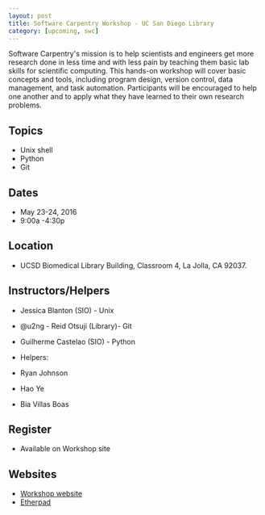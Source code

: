 ```yaml
---
layout: post
title: Software Carpentry Workshop - UC San Diego Library
category: [upcoming, swc]
---
```


Software Carpentry's mission is to help scientists and engineers get more research done in less time and with less pain by teaching them basic lab skills for scientific computing. This hands-on workshop will cover basic concepts and tools, including program design, version control, data management, and task automation. Participants will be encouraged to help one another and to apply what they have learned to their own research problems.

## Topics 

* Unix shell
* Python
* Git 

## Dates

* May 23-24, 2016
* 9:00a -4:30p 

## Location

* UCSD Biomedical Library Building, Classroom 4, La Jolla, CA 92037. 


## Instructors/Helpers

* Jessica Blanton (SIO) - Unix
* @u2ng - Reid Otsuji (Library)- Git
* Guilherme Castelao (SIO) - Python

* Helpers:
* Ryan Johnson
* Hao Ye
* Bia Villas Boas




## Register 

* Available on Workshop site 

## Websites

* [Workshop website](https://ucsdlib.github.io/2017-05-23-UCSDHPC/)
* [Etherpad](http://pad.software-carpentry.org/ucsd-2017)

